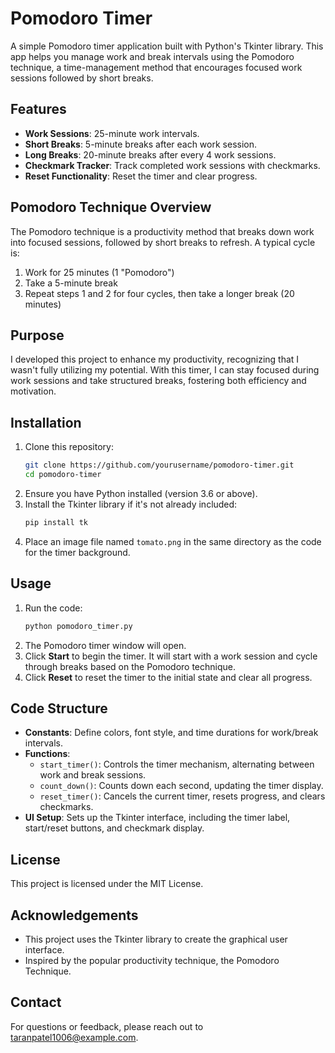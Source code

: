 # Pomodoro Timer

A simple Pomodoro timer application built with Python's Tkinter library. This app helps you manage work and break intervals using the Pomodoro technique, a time-management method that encourages focused work sessions followed by short breaks. 

## Features
- **Work Sessions**: 25-minute work intervals.
- **Short Breaks**: 5-minute breaks after each work session.
- **Long Breaks**: 20-minute breaks after every 4 work sessions.
- **Checkmark Tracker**: Track completed work sessions with checkmarks.
- **Reset Functionality**: Reset the timer and clear progress.

## Pomodoro Technique Overview
The Pomodoro technique is a productivity method that breaks down work into focused sessions, followed by short breaks to refresh. A typical cycle is:
1. Work for 25 minutes (1 "Pomodoro")
2. Take a 5-minute break
3. Repeat steps 1 and 2 for four cycles, then take a longer break (20 minutes)

## Purpose
I developed this project to enhance my productivity, recognizing that I wasn't fully utilizing my potential. With this timer, I can stay focused during work sessions and take structured breaks, fostering both efficiency and motivation.

## Installation
1. Clone this repository:
    ```bash
    git clone https://github.com/yourusername/pomodoro-timer.git
    cd pomodoro-timer
    ```
2. Ensure you have Python installed (version 3.6 or above).
3. Install the Tkinter library if it's not already included:
    ```bash
    pip install tk
    ```
4. Place an image file named `tomato.png` in the same directory as the code for the timer background. 

## Usage
1. Run the code:
    ```bash
    python pomodoro_timer.py
    ```
2. The Pomodoro timer window will open.
3. Click **Start** to begin the timer. It will start with a work session and cycle through breaks based on the Pomodoro technique.
4. Click **Reset** to reset the timer to the initial state and clear all progress.

## Code Structure
- **Constants**: Define colors, font style, and time durations for work/break intervals.
- **Functions**:
    - `start_timer()`: Controls the timer mechanism, alternating between work and break sessions.
    - `count_down()`: Counts down each second, updating the timer display.
    - `reset_timer()`: Cancels the current timer, resets progress, and clears checkmarks.
- **UI Setup**: Sets up the Tkinter interface, including the timer label, start/reset buttons, and checkmark display.

## License
This project is licensed under the MIT License.

## Acknowledgements
- This project uses the Tkinter library to create the graphical user interface.
- Inspired by the popular productivity technique, the Pomodoro Technique.

## Contact
For questions or feedback, please reach out to [taranpatel1006@example.com](mailto:taranpatel1006@example.com).
